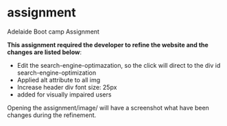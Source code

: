 # assignment
Adelaide Boot camp Assignment 

**This assignment required the developer to refine the website and the changes are listed below**:

- Edit the search-engine-optimazation, so the click will direct to the div id search-engine-optimization  
- Applied alt attribute to all img              
- Increase header div font size: 25px
- <nav> added for visually impaired users

Opening the assignment/image/ will have a screenshot what have been changes during the refinement.


